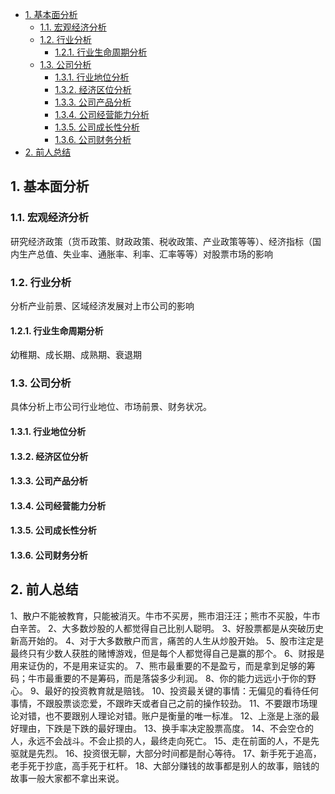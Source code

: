 <!-- @import "[TOC]" {cmd="toc" depthFrom=1 depthTo=6 orderedList=false} -->

<!-- code_chunk_output -->

- [1. 基本面分析](#1-基本面分析)
  - [1.1. 宏观经济分析](#11-宏观经济分析)
  - [1.2. 行业分析](#12-行业分析)
    - [1.2.1. 行业生命周期分析](#121-行业生命周期分析)
  - [1.3. 公司分析](#13-公司分析)
    - [1.3.1. 行业地位分析](#131-行业地位分析)
    - [1.3.2. 经济区位分析](#132-经济区位分析)
    - [1.3.3. 公司产品分析](#133-公司产品分析)
    - [1.3.4. 公司经营能力分析](#134-公司经营能力分析)
    - [1.3.5. 公司成长性分析](#135-公司成长性分析)
    - [1.3.6. 公司财务分析](#136-公司财务分析)
- [2. 前人总结](#2-前人总结)

<!-- /code_chunk_output -->

## 1. 基本面分析

### 1.1. 宏观经济分析

研究经济政策（货币政策、财政政策、税收政策、产业政策等等）、经济指标（国内生产总值、失业率、通胀率、利率、汇率等等）对股票市场的影响

### 1.2. 行业分析

分析产业前景、区域经济发展对上市公司的影响

#### 1.2.1. 行业生命周期分析

幼稚期、成长期、成熟期、衰退期

### 1.3. 公司分析

具体分析上市公司行业地位、市场前景、财务状况。

#### 1.3.1. 行业地位分析

#### 1.3.2. 经济区位分析

#### 1.3.3. 公司产品分析

#### 1.3.4. 公司经营能力分析

#### 1.3.5. 公司成长性分析

#### 1.3.6. 公司财务分析

## 2. 前人总结

1、散户不能被教育，只能被消灭。牛市不买房，熊市泪汪汪；熊市不买股，牛市白辛苦。
2、大多数炒股的人都觉得自己比别人聪明。
3、好股票都是从突破历史新高开始的。
4、对于大多数散户而言，痛苦的人生从炒股开始。
5、股市注定是最终只有少数人获胜的赌博游戏，但是每个人都觉得自己是赢的那个。
6、财报是用来证伪的，不是用来证实的。
7、熊市最重要的不是盈亏，而是拿到足够的筹码；牛市最重要的不是筹码，而是落袋多少利润。
8、你的能力远远小于你的野心。
9、最好的投资教育就是赔钱。
10、投资最关键的事情：无偏见的看待任何事情，不跟股票谈恋爱，不跟昨天或者自己之前的操作较劲。
11、不要跟市场理论对错，也不要跟别人理论对错。账户是衡量的唯一标准。
12、上涨是上涨的最好理由，下跌是下跌的最好理由。
13、换手率决定股票高度。
14、不会空仓的人，永远不会战斗。不会止损的人，最终走向死亡。
15、走在前面的人，不是先驱就是先烈。
16、投资很无聊，大部分时间都是耐心等待。
17、新手死于追高，老手死于抄底，高手死于杠杆。
18、大部分赚钱的故事都是别人的故事，赔钱的故事一般大家都不拿出来说。
